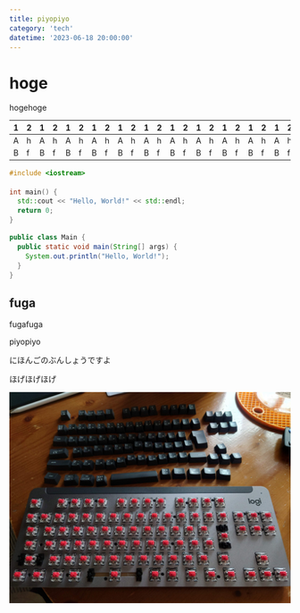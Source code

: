 ```yaml
---
title: piyopiyo
category: 'tech'
datetime: '2023-06-18 20:00:00'
---
```


# hoge
hogehoge

| 1 | 2 | 1 | 2    | 1 | 2 | 1 | 2 | 1 | 2    | 1 | 2 | 1 | 2 | 1 | 2    | 1 | 2 | 1 | 2 | 1 | 2    | 1 | 2 |
|:-:|:--|:-:|:-----|:-:|:--|:-:|:--|:-:|:-----|:-:|:--|:-:|:--|:-:|:-----|:-:|:--|:-:|:--|:-:|:-----|:-:|:--|
| A | h | A | h    | A | h | A | h | A | h    | A | h | A | h | A | h    | A | h | A | h | A | h    | A | h |
| B | f | B | f    | B | f | B | f | B | f    | B | f | B | f | B | f    | B | f | B | f | B | f    | B | f |

```C++:hello.cpp
#include <iostream>

int main() {
  std::cout << "Hello, World!" << std::endl;
  return 0;
}
```

```java:hello.java
public class Main {
  public static void main(String[] args) {
    System.out.println("Hello, World!");
  }
}
```

## fuga
fugafuga

piyopiyo

にほんごのぶんしょうですよ

ほげほげほげ

![てすとがぞう](img/20230528_150330.JPG)
